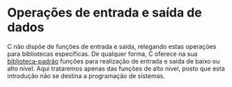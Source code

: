 # Operações de entrada e saída de dados

C não dispõe de funções de entrada e saída, relegando estas operações para
bibliotecas específicas.  De qualquer forma, C oferece na sua
[biblioteca-padrão](https://www.gnu.org/software/libc/manual/pdf/libc.pdf) funções
para realização de entrada e saída de baixo ou alto nível. Aqui trataremos apenas
das funções de alto nível, posto que esta introdução não se destina a programação
de sistemas.
